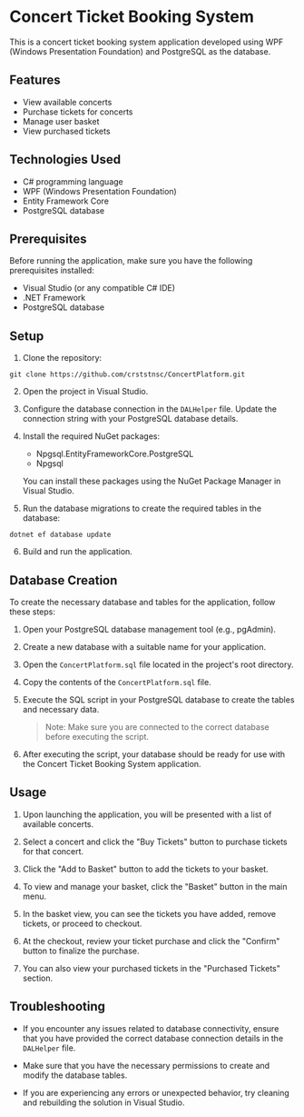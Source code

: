 # Concert Ticket Booking System

This is a concert ticket booking system application developed using WPF (Windows Presentation Foundation) and PostgreSQL as the database.

## Features

- View available concerts
- Purchase tickets for concerts
- Manage user basket
- View purchased tickets

## Technologies Used

- C# programming language
- WPF (Windows Presentation Foundation)
- Entity Framework Core
- PostgreSQL database

## Prerequisites

Before running the application, make sure you have the following prerequisites installed:

- Visual Studio (or any compatible C# IDE)
- .NET Framework
- PostgreSQL database

## Setup

1. Clone the repository:

```shell
git clone https://github.com/crststnsc/ConcertPlatform.git
```

2. Open the project in Visual Studio.

3. Configure the database connection in the `DALHelper` file. Update the connection string with your PostgreSQL database details.

4. Install the required NuGet packages:
   - Npgsql.EntityFrameworkCore.PostgreSQL
   - Npgsql

   You can install these packages using the NuGet Package Manager in Visual Studio.

5. Run the database migrations to create the required tables in the database:

```shell
dotnet ef database update
```

6. Build and run the application.

## Database Creation

To create the necessary database and tables for the application, follow these steps:

1. Open your PostgreSQL database management tool (e.g., pgAdmin).

2. Create a new database with a suitable name for your application.

3. Open the `ConcertPlatform.sql` file located in the project's root directory.

4. Copy the contents of the `ConcertPlatform.sql` file.

5. Execute the SQL script in your PostgreSQL database to create the tables and necessary data.

   > Note: Make sure you are connected to the correct database before executing the script.

6. After executing the script, your database should be ready for use with the Concert Ticket Booking System application.

## Usage

1. Upon launching the application, you will be presented with a list of available concerts.

2. Select a concert and click the "Buy Tickets" button to purchase tickets for that concert.

3. Click the "Add to Basket" button to add the tickets to your basket.

4. To view and manage your basket, click the "Basket" button in the main menu.

5. In the basket view, you can see the tickets you have added, remove tickets, or proceed to checkout.

6. At the checkout, review your ticket purchase and click the "Confirm" button to finalize the purchase.

7. You can also view your purchased tickets in the "Purchased Tickets" section.

## Troubleshooting

- If you encounter any issues related to database connectivity, ensure that you have provided the correct database connection details in the `DALHelper` file.

- Make sure that you have the necessary permissions to create and modify the database tables.

- If you are experiencing any errors or unexpected behavior, try cleaning and rebuilding the solution in Visual Studio.
